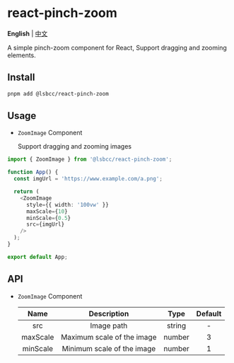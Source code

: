 # react-pinch-zoom

**English** | [中文](./README.zh-CN.md)

A simple pinch-zoom component for React, Support dragging and zooming elements.

## Install

```sh
pnpm add @lsbcc/react-pinch-zoom
```

## Usage

- `ZoomImage` Component

  Support dragging and zooming images

```typescript
import { ZoomImage } from '@lsbcc/react-pinch-zoom';

function App() {
  const imgUrl = 'https://www.example.com/a.png';

  return (
    <ZoomImage
      style={{ width: '100vw' }}
      maxScale={10}
      minScale={0.5}
      src={imgUrl}
    />
  );
}

export default App;
```

## API

- `ZoomImage` Component

  |   Name   |        Description         |  Type  | Default |
  | :------: | :------------------------: | :----: | :-----: |
  |   src    |         Image path         | string |    -    |
  | maxScale | Maximum scale of the image | number |    3    |
  | minScale | Minimum scale of the image | number |    1    |

